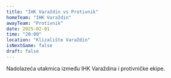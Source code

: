 ```yaml
---
title: "IHK Varaždin vs Protivnik"
homeTeam: "IHK Varaždin"
awayTeam: "Protivnik"
date: 2025-02-01
time: "20:00"
location: "Klizalište Varaždin"
isNextGame: false
draft: false
---
```


Nadolazeća utakmica između IHK Varaždina i protivničke ekipe.
